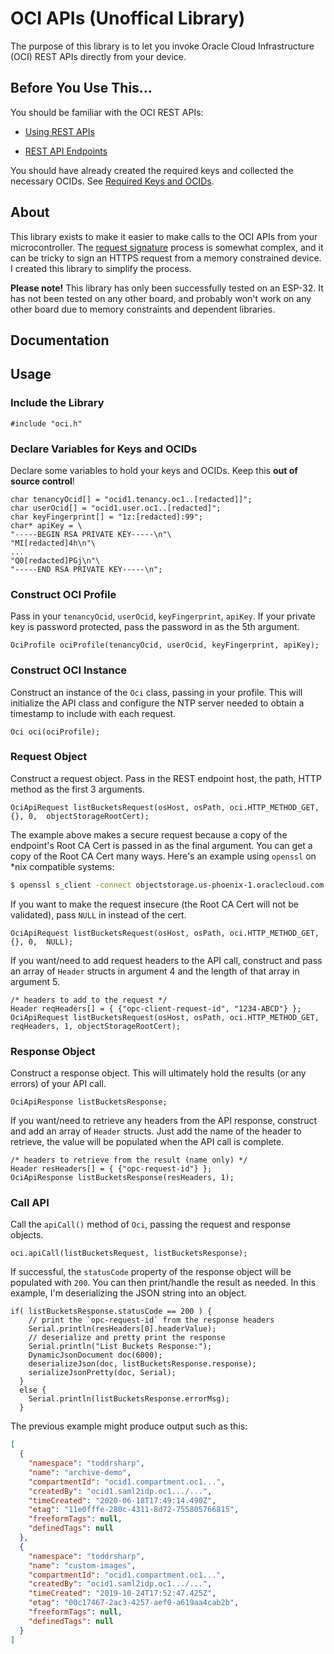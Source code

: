 # OCI APIs (Unoffical Library)

The purpose of this library is to let you invoke Oracle Cloud Infrastructure (OCI) REST APIs directly from your device. 

## Before You Use This...
You should be familiar with the OCI REST APIs:

* [Using REST APIs](https://docs.oracle.com/en-us/iaas/Content/API/Concepts/usingapi.htm)

* [REST API Endpoints](https://docs.oracle.com/en-us/iaas/api/#/)

You should have already created the required keys and collected the necessary OCIDs.  See [Required Keys and OCIDs](https://docs.oracle.com/en-us/iaas/Content/API/Concepts/apisigningkey.htm#Required_Keys_and_OCIDs).

## About

This library exists to make it easier to make calls to the OCI APIs from your microcontroller. The [request signature](https://docs.oracle.com/en-us/iaas/Content/API/Concepts/signingrequests.htm) process is somewhat complex, and it can be tricky to sign an HTTPS request from a memory constrained device. I created this library to simplify the process.

**Please note!** This library has only been successfully tested on an ESP-32. It has not been tested on any other board, and probably won't work on any other board due to memory constraints and dependent libraries.

## Documentation

## Usage

### Include the Library

```c_cpp
#include "oci.h"
```

### Declare Variables for Keys and OCIDs

Declare some variables to hold your keys and OCIDs. Keep this **out of source control**!

```c_cpp
char tenancyOcid[] = "ocid1.tenancy.oc1..[redacted]]";
char userOcid[] = "ocid1.user.oc1..[redacted]";
char keyFingerprint[] = "1z:[redacted]:99";
char* apiKey = \
"-----BEGIN RSA PRIVATE KEY-----\n"\
"MI[redacted]4h\n"\
...
"Q0[redacted]PGj\n"\
"-----END RSA PRIVATE KEY-----\n";
```

### Construct OCI Profile

Pass in your `tenancyOcid`, `userOcid`, `keyFingerprint`, `apiKey`. If your private key is password protected, pass the password in as the 5th argument.

```c_cpp
OciProfile ociProfile(tenancyOcid, userOcid, keyFingerprint, apiKey);
```

### Construct OCI Instance

Construct an instance of the `Oci` class, passing in your profile. This will initialize the API class and configure the NTP server needed to obtain a timestamp to include with each request.

```c_cpp
Oci oci(ociProfile);
```

### Request Object

Construct a request object. Pass in the REST endpoint host, the path, HTTP method as the first 3 arguments. 

```c_cpp
OciApiRequest listBucketsRequest(osHost, osPath, oci.HTTP_METHOD_GET, {}, 0,  objectStorageRootCert);
```

The example above makes a secure request because a copy of the endpoint's Root CA Cert is passed in as the final argument. You can get a copy of the Root CA Cert many ways. Here's an example using `openssl` on *nix compatible systems:

```bash
$ openssl s_client -connect objectstorage.us-phoenix-1.oraclecloud.com:443 -showcerts
```

If you want to make the request insecure (the Root CA Cert will not be validated), pass `NULL` in instead of the cert.

```c_cpp
OciApiRequest listBucketsRequest(osHost, osPath, oci.HTTP_METHOD_GET, {}, 0,  NULL);
```

If you want/need to add request headers to the API call, construct and pass an array of `Header` structs in argument 4 and the length of that array in argument 5.

```c_cpp
/* headers to add to the request */
Header reqHeaders[] = { {"opc-client-request-id", "1234-ABCD"} };
OciApiRequest listBucketsRequest(osHost, osPath, oci.HTTP_METHOD_GET, reqHeaders, 1, objectStorageRootCert);
```

### Response Object

Construct a response object. This will ultimately hold the results (or any errors) of your API call. 

```c_cpp
OciApiResponse listBucketsResponse;
```

If you want/need to retrieve any headers from the API response, construct and add an array of `Header` structs. Just add the name of the header to retrieve, the value will be populated when the API call is complete.

```c_cpp
/* headers to retrieve from the result (name only) */
Header resHeaders[] = { {"opc-request-id"} };
OciApiResponse listBucketsResponse(resHeaders, 1);
```


### Call API

Call the `apiCall()` method of `Oci`, passing the request and response objects.

```c_cpp
oci.apiCall(listBucketsRequest, listBucketsResponse);
```

If successful, the `statusCode` property of the response object will be populated with `200`. You can then print/handle the result as needed. In this example, I'm deserializing the JSON string into an object.

```c_cpp
if( listBucketsResponse.statusCode == 200 ) {
    // print the `opc-request-id` from the response headers
    Serial.println(resHeaders[0].headerValue);
    // deserialize and pretty print the response
    Serial.println("List Buckets Response:");
    DynamicJsonDocument doc(6000);
    deserializeJson(doc, listBucketsResponse.response);
    serializeJsonPretty(doc, Serial);  
  }
  else {
    Serial.println(listBucketsResponse.errorMsg);
  }
```

The previous example might produce output such as this:

```json
[
  {
    "namespace": "toddrsharp",
    "name": "archive-demo",
    "compartmentId": "ocid1.compartment.oc1...",
    "createdBy": "ocid1.saml2idp.oc1.../...",
    "timeCreated": "2020-06-18T17:49:14.490Z",
    "etag": "11e0fffe-280c-4311-8d72-755805766815",
    "freeformTags": null,
    "definedTags": null
  },
  {
    "namespace": "toddrsharp",
    "name": "custom-images",
    "compartmentId": "ocid1.compartment.oc1...",
    "createdBy": "ocid1.saml2idp.oc1.../...",
    "timeCreated": "2019-10-24T17:52:47.425Z",
    "etag": "00c17467-2ac3-4257-aef0-a619aa4cab2b",
    "freeformTags": null,
    "definedTags": null
  }
]
```